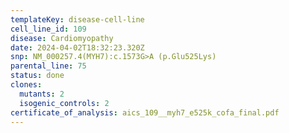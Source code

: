 ```yaml
---
templateKey: disease-cell-line
cell_line_id: 109
disease: Cardiomyopathy
date: 2024-04-02T18:32:23.320Z
snp: NM_000257.4(MYH7):c.1573G>A (p.Glu525Lys)
parental_line: 75
status: done
clones:
  mutants: 2
  isogenic_controls: 2
certificate_of_analysis: aics_109__myh7_e525k_cofa_final.pdf
---
```

